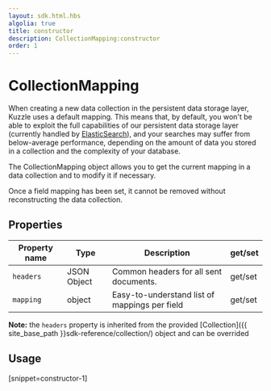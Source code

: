 ```yaml
---
layout: sdk.html.hbs
algolia: true
title: constructor
description: CollectionMapping:constructor
order: 1
---
```


  

# CollectionMapping
When creating a new data collection in the persistent data storage layer, Kuzzle uses a default mapping.
This means that, by default, you won't be able to exploit the full capabilities of our persistent data storage layer (currently handled by [ElasticSearch](https://www.elastic.co/products/elasticsearch)), and your searches may suffer from below-average performance, depending on the amount of data you stored in a collection and the complexity of your database.

The CollectionMapping object allows you to get the current mapping in a data collection and to modify it if necessary.

<aside class="notice">
Once a field mapping has been set, it cannot be removed without reconstructing the data collection.
</aside>


## Properties

| Property name | Type | Description | get/set |
|--------------|--------|-----------------------------------|---------|
| ``headers`` | JSON Object | Common headers for all sent documents. | get/set |
| ``mapping`` | object | Easy-to-understand list of mappings per field | get/set |

**Note:** the ``headers`` property is inherited from the provided [Collection]({{ site_base_path }}sdk-reference/collection/) object and can be overrided

## Usage

[snippet=constructor-1]
